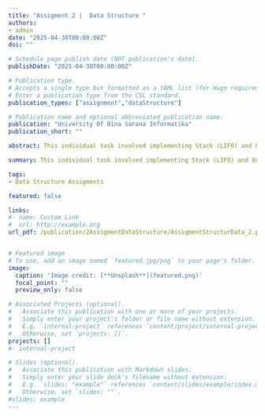 ```yaml
---
title: "Assigment 2 |  Data Structure "
authors:
- admin
date: "2025-04-30T00:00:00Z"
doi: ""

# Schedule page publish date (NOT publication's date).
publishDate: "2025-04-30T00:00:00Z"

# Publication type.
# Accepts a single type but formatted as a YAML list (for Hugo requirements).
# Enter a publication type from the CSL standard.
publication_types: ["assignment","dataStructure"]

# Publication name and optional abbreviated publication name.
publication: "University Of Bina Sarana Informatika"
publication_short: ""

abstract: This individual task involved implementing Stack (LIFO) and Queue (FIFO) data structures in Python, followed by documenting the code and results in a structured Microsoft Word report.

summary: This individual task involved implementing Stack (LIFO) and Queue (FIFO) data structures in Python, followed by documenting the code and results in a structured Microsoft Word report.

tags:
- Data Structure Assigments

featured: false

links:
#- name: Custom Link
#  url: http://example.org
url_pdf: /publication/2AssigmentDataStructure/AssigmentStructurData_2.pdf


# Featured image
# To use, add an image named `featured.jpg/png` to your page's folder. 
image:
  caption: 'Image credit: [**Unsplash**](featured.png)'
  focal_point: ""
  preview_only: false

# Associated Projects (optional).
#   Associate this publication with one or more of your projects.
#   Simply enter your project's folder or file name without extension.
#   E.g. `internal-project` references `content/project/internal-project/index.md`.
#   Otherwise, set `projects: []`.
projects: []
#- internal-project

# Slides (optional).
#   Associate this publication with Markdown slides.
#   Simply enter your slide deck's filename without extension.
#   E.g. `slides: "example"` references `content/slides/example/index.md`.
#   Otherwise, set `slides: ""`.
#slides: example
---
```


